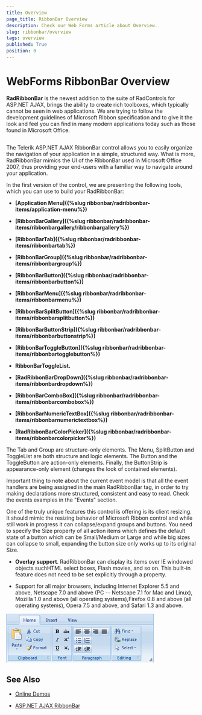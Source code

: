 ```yaml
---
title: Overview
page_title: RibbonBar Overview
description: Check our Web Forms article about Overview.
slug: ribbonbar/overview
tags: overview
published: True
position: 0
---
```


# WebForms RibbonBar Overview

**RadRibbonBar** is the newest addition to the suite of RadControls for ASP.NET AJAX, brings the ability to create rich toolboxes, which typically cannot be seen in web applications. We are trying to follow the development guidelines of Microsoft Ribbon specification and to give it the look and feel you can find in many modern applications today such as those found in Microsoft Office.

##

The Telerik ASP.NET AJAX RibbonBar control allows you to easily organize the navigation of your application in a simple, structured way. What is more, RadRibbonBar mimics the UI of the RibbonBar used in Microsoft Office 2007, thus providing your end-users with a familiar way to navigate around your application.

In the first version of the control, we are presenting the following tools, which you can use to build your RadRibbonBar:

* **[Application Menu]({%slug ribbonbar/radribbonbar-items/application-menu%})**

* **[RibbonBarGallery]({%slug ribbonbar/radribbonbar-items/ribbonbargallery/ribbonbargallery%})**

* **[RibbonBarTab]({%slug ribbonbar/radribbonbar-items/ribbonbartab%})**

* **[RibbonBarGroup]({%slug ribbonbar/radribbonbar-items/ribbonbargroup%})**

* **[RibbonBarButton]({%slug ribbonbar/radribbonbar-items/ribbonbarbutton%})**

* **[RibbonBarMenu]({%slug ribbonbar/radribbonbar-items/ribbonbarmenu%})**

* **[RibbonBarSplitButton]({%slug ribbonbar/radribbonbar-items/ribbonbarsplitbutton%})**

* **[RibbonBarButtonStrip]({%slug ribbonbar/radribbonbar-items/ribbonbarbuttonstrip%})**

* **[RibbonBarToggleButton]({%slug ribbonbar/radribbonbar-items/ribbonbartogglebutton%})**

* **RibbonBarToggleList.**

* **[RadRibbonBarDropDown]({%slug ribbonbar/radribbonbar-items/ribbonbardropdown%})**

* **[RibbonBarComboBox]({%slug ribbonbar/radribbonbar-items/ribbonbarcombobox%})**

* **[RibbonBarNumericTextBox]({%slug ribbonbar/radribbonbar-items/ribbonbarnumerictextbox%})**

* **[RadRibbonBarColorPicker]({%slug ribbonbar/radribbonbar-items/ribbonbarcolorpicker%})**

The Tab and Group are structure-only elements. The Menu, SplitButton and ToggleList are both structure and logic elements. The Button and the ToggleButton are action-only elements. Finally, the ButtonStrip is appearance-only element (changes the look of contained elements).

Important thing to note about the current event model is that all the event handlers are being assigned in the main RadRibbonBar tag, in order to try making declarations more structured, consistent and easy to read. Check the events examples in the "Events" section.

One of the truly unique features this control is offering is its client resizing. It should mimic the resizing behavior of Microsoft Ribbon control and while still work in progress it can collapse/expand groups and buttons. You need to specify the Size property of all action items which defines the default state of a button which can be Small/Medium or Large and while big sizes can collapse to small, expanding the button size only works up to its original Size.

* **Overlay support**. RadRibbonBar can display its items over IE windowed objects suchHTML select boxes, Flash movies, and so on. This built-in feature does not need to be set explicitly through a property.

* Support for all major browsers, including Internet Explorer 5.5 and above, Netscape 7.0 and above (PC -- Netscape 7.1 for Mac and Linux), Mozilla 1.0 and above (all operating systems),Firefox 0.8 and above (all operating systems), Opera 7.5 and above, and Safari 1.3 and above.

![WebForms RibbonBar Overview](images/ribbonbar_overview.png "WebForms RibbonBar Overview")

## See Also

 * [Online Demos](https://demos.telerik.com/aspnet-ajax/ribbonbar/examples/overview/defaultcs.aspx)
 
 * [ASP.NET AJAX RibbonBar](https://www.telerik.com/products/aspnet-ajax/ribbonbar.aspx)

 